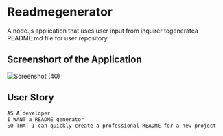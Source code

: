 # Readmegenerator

 A node.js application that uses user input from inquirer togeneratea README.md file for user repository.
 
## Screenshort of the Application

![Screenshot (40)](https://user-images.githubusercontent.com/101385521/169678911-236aae85-3763-4e7d-ba1c-c0967bb5f7eb.png)

 
 
 
 
 
 
 
 
 
 
 
 
 
 
 
 
 
 
 
 
 
 
 
 
 ## User Story

```md
AS A developer
I WANT a README generator
SO THAT I can quickly create a professional README for a new project
```
